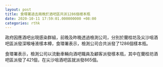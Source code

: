 ```yaml
---
layout: post
title: 食環署過去兩晚於酒吧區共派1286個樣本瓶
date: 2020-10-11 17:59:01.000000000 +08:00
categories: rthk
---
```


政府因應酒吧出現感染群組，前晚及昨晚透過檢測公司，分別於蘭桂坊及尖沙咀酒吧區派發深喉唾液樣本樽，食環署表示，檢測公司合共派發了1286個樣本瓶。

食環署表示，檢測公司以流動車輛向酒吧職員及顧客派發樣本瓶，其中在蘭桂坊酒吧區派發了421個，在尖沙咀酒吧區就派發865個。
